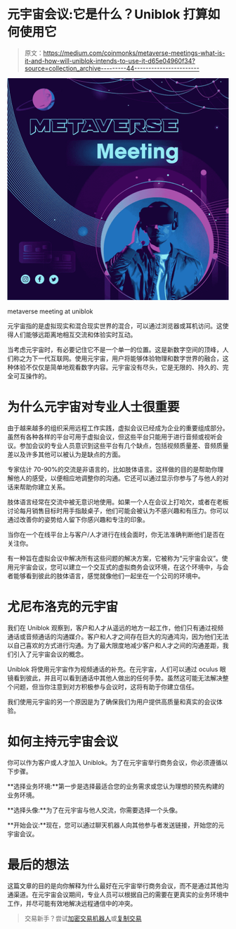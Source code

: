 # 元宇宙会议:它是什么？Uniblok 打算如何使用它

> 原文：<https://medium.com/coinmonks/metaverse-meetings-what-is-it-and-how-will-uniblok-intends-to-use-it-d65e04960f34?source=collection_archive---------44----------------------->

![](img/fb8f49018df1d8f7dc99890ebbf5aaf7.png)

metaverse meeting at uniblok

元宇宙指的是虚拟现实和混合现实世界的混合，可以通过浏览器或耳机访问。这使得人们能够远距离地相互交流和体验实时互动。

当考虑元宇宙时，有必要记住它不是一个单一的位置。这是新数字空间的顶峰，人们称之为下一代互联网。使用元宇宙，用户将能够体验物理和数字世界的融合，这种体验不仅仅是简单地观看数字内容。元宇宙没有尽头，它是无限的、持久的、完全可互操作的。

# 为什么元宇宙对专业人士很重要

由于越来越多的组织采用远程工作实践，虚拟会议已经成为企业的重要组成部分。虽然有各种各样的平台可用于虚拟会议，但这些平台只能用于进行音频或视听会议。参加会议的专业人员意识到这些平台有几个缺点，包括视频质量差、音频质量差以及许多其他可以被认为是缺点的方面。

专家估计 70-90%的交流是非语言的，比如肢体语言。这样做的目的是帮助你理解他人的感受，以便相应地调整你的沟通。它还可以通过显示你参与了与他人的对话来帮助你建立关系。

肢体语言经常在交流中被无意识地使用。如果一个人在会议上打哈欠，或者在老板讨论每月销售目标时用手指敲桌子，他们可能会被认为不感兴趣和有压力。你可以通过改善你的姿势给人留下你感兴趣和专注的印象。

当你在一个在线平台上与客户/人才进行在线会面时，你无法准确判断他们是否在关注你。

有一种旨在虚拟会议中解决所有这些问题的解决方案，它被称为“元宇宙会议”。使用元宇宙会议，您可以建立一个交互式的虚拟商务会议环境，在这个环境中，与会者能够看到彼此的肢体语言，感觉就像他们一起坐在一个公司的环境中。

# 尤尼布洛克的元宇宙

我们在 Uniblok 观察到，客户和人才从遥远的地方一起工作，他们只有通过视频通话或音频通话的沟通媒介。客户和人才之间存在巨大的沟通鸿沟，因为他们无法以自己喜欢的方式进行沟通。为了最大限度地减少客户和人才之间的沟通差距，我们引入了元宇宙会议的概念。

Uniblok 将使用元宇宙作为视频通话的补充。在元宇宙，人们可以通过 oculus 眼镜看到彼此，并且可以看到通话中其他人做出的任何手势。虽然这可能无法解决整个问题，但当你注意到对方积极参与会议时，这将有助于你建立信任。

我们使用元宇宙的另一个原因是为了确保我们为用户提供高质量和真实的会议体验。

# 如何主持元宇宙会议

你可以作为客户或人才加入 Uniblok。为了在元宇宙举行商务会议，你必须遵循以下步骤。

**选择业务环境:**第一步是选择最适合您的业务需求或您认为理想的预先构建的业务环境。

**选择头像:**为了在元宇宙与他人交流，你需要选择一个头像。

**开始会议:**现在，您可以通过聊天机器人向其他参与者发送链接，开始您的元宇宙会议。

# 最后的想法

这篇文章的目的是向你解释为什么最好在元宇宙举行商务会议，而不是通过其他沟通渠道。在元宇宙会议期间，专业人员可以根据自己的需要在更真实的业务环境中工作，并尽可能有效地解决远程通信中的冲突。

> 交易新手？尝试[加密交易机器人](/coinmonks/crypto-trading-bot-c2ffce8acb2a)或[复制交易](/coinmonks/top-10-crypto-copy-trading-platforms-for-beginners-d0c37c7d698c)